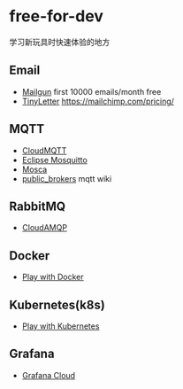 # free-for-dev
学习新玩具时快速体验的地方

## Email
- [Mailgun](https://www.mailgun.com/) first 10000 emails/month free
- [TinyLetter](https://tinyletter.com/) https://mailchimp.com/pricing/

## MQTT
- [CloudMQTT](https://www.cloudmqtt.com/plans.html)
- [Eclipse Mosquitto](http://mosquitto.org/)
- [Mosca](http://www.mosca.io/)
- [public_brokers](https://github.com/mqtt/mqtt.github.io/wiki/public_brokers) mqtt wiki

## RabbitMQ
- [CloudAMQP](https://www.cloudamqp.com/plans.html)

## Docker
- [Play with Docker](https://labs.play-with-docker.com/)

## Kubernetes(k8s)
- [Play with Kubernetes](https://labs.play-with-k8s.com/)

## Grafana
- [Grafana Cloud](https://grafana.com/cloud/grafana)
